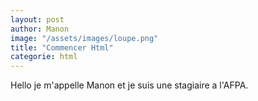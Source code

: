 ```yaml
---
layout: post
author: Manon
image: "/assets/images/loupe.png"
title: "Commencer Html"
categorie: html
---
```




Hello je m'appelle Manon et je suis une stagiaire a l'AFPA.